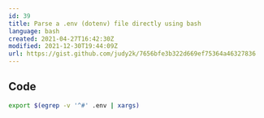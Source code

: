 ```yaml
---
id: 39
title: Parse a .env (dotenv) file directly using bash
language: bash
created: 2021-04-27T16:42:30Z
modified: 2021-12-30T19:44:09Z
url: https://gist.github.com/judy2k/7656bfe3b322d669ef75364a46327836
---
```


## Code

```bash
export $(egrep -v '^#' .env | xargs)
```

<!-- end -->

